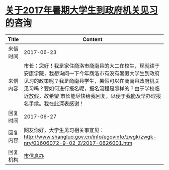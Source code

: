 # <a href="http://www.shangluo.gov.cn/zmhd/ldxxxx.jsp?urltype=leadermail.LeaderMailContentUrl&wbtreeid=1112&leadermailid=4215">关于2017年暑期大学生到政府机关见习的咨询</a>
|Title|Content|
|:---:|---|
|来信时间|2017-06-23|
|来信内容|市长：您好！我是家住商洛市商南县的大二在校生，现就读于安康学院，我想询问一下今年商洛市有没有暑假大学生到政府见习的政策呢？我是商南县学生，暑假可以在商南县政府机关见习吗？要如何进行报名呢，报名流程是怎样的？由于学校临近放假，故希望 市长能尽快给我回复，以便于我能及早办理报名手续。我在此深表感谢！|
|回复时间|2017-06-27|
|回复内容|网友你好，大学生见习相关事宜见：http://www.shangluo.gov.cn/info/egovinfo/zwgk/zwgk-nry/01606072-9-02_Z/2017-0626001.htm|
|回复机构|<a href="../../categories/agencies/市信息办.md">市信息办</a>|